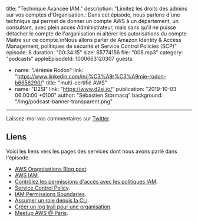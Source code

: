 title: "Technique Avancée IAM."
description: "Limitez les droits des admins sur vos comptes d'Organisation.: Dans cet épisode, nous parlons d'une technique qui permet de donner un compte AWS à un département, un consultant, avec plein accès Administrateur, mais sans qu'il ne puisse détacher le compte de l'organisation ni altérer les autorisations du compte Maître sur ce compte.\nNous allons parler de Amazon Identity & Access Management, politiques de sécurité et Service Control Policies (SCP)"
episode: 8
duration: "00:34:15"
size: 65774156
file: "008.mp3"
category: "podcasts"
appleEpisodeId: 1000663120307
guests:
  - name: "Jérémie Rodon"
    link: "https://www.linkedin.com/in/j%C3%A9r%C3%A9mie-rodon-b6656290/"
    title: "multi-certifié AWS"
  - name: "D2SI"
    link: "https://www.d2si.io/"
publication: "2019-10-03 06:00:00 +0100"
author: "Sébastien Stormacq"
background: "/img/podcast-banner-transparent.png"
---

Laissez-moi vos commentaires sur [Twitter](https://twitter.com/sebsto).

## Liens

Voici les liens vers les pages des services dont nous avons parlé dans l'épisode.

- [AWS Oragnisations Blog post](https://aws.amazon.com/blogs/aws/category/aws-organizations/).
- [AWS IAM](https://docs.aws.amazon.com/IAM/latest/UserGuide).
- [Contrôlez les permissions d'accès avec les politiques IAM](https://docs.aws.amazon.com/IAM/latest/UserGuide/access_controlling.html).
- [Service Control Policy](https://docs.aws.amazon.com/organizations/latest/userguide/orgs_manage_policies_scp.html).
- [IAM Permissions Boundaries](https://aws.amazon.com/blogs/security/delegate-permission-management-to-developers-using-iam-permissions-boundaries/).
- [Assumer un role depuis la CLI](https://docs.aws.amazon.com/en_pv/cli/latest/userguide/cli-configure-role.html).
- [Créer un log trail pour une organisation](https://docs.aws.amazon.com/awscloudtrail/latest/userguide/creating-trail-organization.html).
- [Meetup AWS @ Paris](https://www.meetup.com/French-AWS-UG/).
